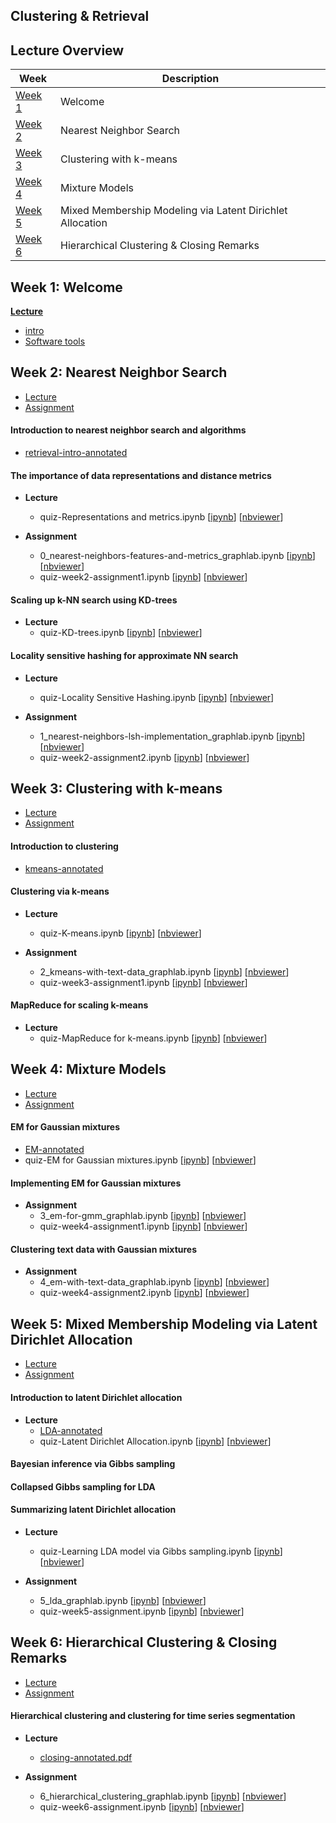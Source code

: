 Clustering & Retrieval
---

## Lecture Overview

| Week | Description |
|--------------------------------------------------------------------------------------------------------------|-------------------------------------------------------------------------------------------------------------------------------------------------------------------|
| [Week 1](#week-1-welcome) | Welcome |
| [Week 2](#week-2-nearest-neighbor-search) | Nearest Neighbor Search |
| [Week 3](#week-3-clustering-with-k-means) | Clustering with k-means |
| [Week 4](#week-4-mixture-models) | Mixture Models |
| [Week 5](#week-5-mixed-membership-modeling-via-latent-dirichlet-allocation) | Mixed Membership Modeling via Latent Dirichlet Allocation |
| [Week 6](#week-6-hierarchical-clustering--closing-remarks) | Hierarchical Clustering & Closing Remarks |


## Week 1: Welcome

**[Lecture](./lecture/week1)**
- [intro](./lecture/week1/01_slides-presented-in-this-module_intro.pdf)
- [Software tools](./lecture/week1/Software%20tools.pdf)

## Week 2: Nearest Neighbor Search

- [Lecture](./lecture/week2)
- [Assignment](./assigment/week2)

#### Introduction to nearest neighbor search and algorithms

- [retrieval-intro-annotated](./lecture/week2/01_slides-presented-in-this-module_retrieval-intro-annotated.pdf)

#### The importance of data representations and distance metrics

- __Lecture__
	- quiz-Representations and metrics.ipynb [[ipynb](./lecture/week2/quiz-Representations%20and%20metrics.ipynb)] [[nbviewer](http://nbviewer.jupyter.org/github/d-henderson/coursera-university-of-washington/blob/master/machine_learning/4_clustering_and_retrieval/lecture/week2/quiz-Representations%20and%20metrics.ipynb)]

- __Assignment__
	- 0_nearest-neighbors-features-and-metrics_graphlab.ipynb [[ipynb](./assignment/week2/0_nearest-neighbors-features-and-metrics_graphlab.ipynb)] [[nbviewer](http://nbviewer.jupyter.org/github/d-henderson/coursera-university-of-washington/blob/master/machine_learning/4_clustering_and_retrieval/assigment/week2/0_nearest-neighbors-features-and-metrics_graphlab.ipynb)]
	- quiz-week2-assignment1.ipynb [[ipynb](./assignment/week2/quiz-week2-assignment1.ipynb)] [[nbviewer](http://nbviewer.jupyter.org/github/d-henderson/coursera-university-of-washington/blob/master/machine_learning/4_clustering_and_retrieval/assigment/week2/quiz-week2-assignment1.ipynb)]

#### Scaling up k-NN search using KD-trees

- __Lecture__
	- quiz-KD-trees.ipynb [[ipynb](./lecture/week2/quiz-KD-trees.ipynb)] [[nbviewer](http://nbviewer.jupyter.org/github/d-henderson/coursera-university-of-washington/blob/master/machine_learning/4_clustering_and_retrieval/lecture/week2/quiz-KD-trees.ipynb)]

#### Locality sensitive hashing for approximate NN search

- __Lecture__
	- quiz-Locality Sensitive Hashing.ipynb [[ipynb](./lecture/week2/quiz-Locality%20Sensitive%20Hashing.ipynb)] [[nbviewer](http://nbviewer.jupyter.org/github/d-henderson/coursera-university-of-washington/blob/master/machine_learning/4_clustering_and_retrieval/lecture/week2/quiz-Locality%20Sensitive%20Hashing.ipynb)]

- __Assignment__
	- 1_nearest-neighbors-lsh-implementation_graphlab.ipynb [[ipynb](./assignment/week2/1_nearest-neighbors-lsh-implementation_graphlab.ipynb)] [[nbviewer](http://nbviewer.jupyter.org/github/d-henderson/coursera-university-of-washington/blob/master/machine_learning/4_clustering_and_retrieval/assigment/week2/1_nearest-neighbors-lsh-implementation_graphlab.ipynb)]
	- quiz-week2-assignment2.ipynb [[ipynb](./assignment/week2/quiz-week2-assignment2.ipynb)] [[nbviewer](http://nbviewer.jupyter.org/github/d-henderson/coursera-university-of-washington/blob/master/machine_learning/4_clustering_and_retrieval/assigment/week2/quiz-week2-assignment2.ipynb)]


## Week 3: Clustering with k-means

- [Lecture](./lecture/week3)
- [Assignment](./assigment/week3)

#### Introduction to clustering

- [kmeans-annotated](./lecture/week3/01_slides-presented-in-this-module_kmeans-annotated.pdf)

#### Clustering via k-means

- __Lecture__
	- quiz-K-means.ipynb [[ipynb](./lecture/week3/quiz-k-means.ipynb)] [[nbviewer](http://nbviewer.jupyter.org/github/d-henderson/coursera-university-of-washington/blob/master/machine_learning/4_clustering_and_retrieval/lecture/week3/quiz-k-means.ipynb)]

- __Assignment__
	- 2_kmeans-with-text-data_graphlab.ipynb [[ipynb](./assigment/week3/2_kmeans-with-text-data_graphlab.ipynb)] [[nbviewer](http://nbviewer.jupyter.org/github/d-henderson/coursera-university-of-washington/blob/master/machine_learning/4_clustering_and_retrieval/assigment/week3/2_kmeans-with-text-data_graphlab.ipynb)]
	- quiz-week3-assignment1.ipynb [[ipynb](./assigment/week3/quiz-week3-assignment1.ipynb)] [[nbviewer](http://nbviewer.jupyter.org/github/d-henderson/coursera-university-of-washington/blob/master/machine_learning/4_clustering_and_retrieval/assigment/week3/quiz-week3-assignment1.ipynb)]

#### MapReduce for scaling k-means

- __Lecture__
	- quiz-MapReduce for k-means.ipynb [[ipynb](./lecture/week3/quiz-MapReduce%20for%20k-means.ipynb)] [[nbviewer](http://nbviewer.jupyter.org/github/d-henderson/coursera-university-of-washington/blob/master/machine_learning/4_clustering_and_retrieval/lecture/week3/quiz-MapReduce%20for%20k-means.ipynb)]

## Week 4: Mixture Models

- [Lecture](./lecture/week4)
- [Assignment](./assigment/week4)

#### EM for Gaussian mixtures

- [EM-annotated](./lecture/week4/01_slides-presented-in-this-module_mixmodel-EM-annotated.pdf)
- quiz-EM for Gaussian mixtures.ipynb [[ipynb](./lecture/week4/quiz-EM%20for%20Gaussian%20mixtures.ipynb)] [[nbviewer](http://nbviewer.jupyter.org/github/d-henderson/coursera-university-of-washington/blob/master/machine_learning/4_clustering_and_retrieval/lecture/week4/quiz-EM%20for%20Gaussian%20mixtures.ipynb)]

#### Implementing EM for Gaussian mixtures

- __Assignment__
	- 3_em-for-gmm_graphlab.ipynb [[ipynb](./assigment/week4/3_em-for-gmm_graphlab.ipynb)] [[nbviewer](http://nbviewer.jupyter.org/github/d-henderson/coursera-university-of-washington/blob/master/machine_learning/4_clustering_and_retrieval/assigment/week4/3_em-for-gmm_graphlab.ipynb)]
	- quiz-week4-assignment1.ipynb [[ipynb](./assigment/week4/quiz-week4-assignment1.ipynb)] [[nbviewer](http://nbviewer.jupyter.org/github/d-henderson/coursera-university-of-washington/blob/master/machine_learning/4_clustering_and_retrieval/assigment/week4/quiz-week4-assignment1.ipynb)]

#### Clustering text data with Gaussian mixtures

- __Assignment__
	- 4_em-with-text-data_graphlab.ipynb [[ipynb](./assigment/week4/4_em-with-text-data_graphlab.ipynb)] [[nbviewer](http://nbviewer.jupyter.org/github/d-henderson/coursera-university-of-washington/blob/master/machine_learning/4_clustering_and_retrieval/assigment/week4/4_em-with-text-data_graphlab.ipynb)]
	- quiz-week4-assignment2.ipynb [[ipynb](./assigment/week4/quiz-week4-assignment2.ipynb)] [[nbviewer](http://nbviewer.jupyter.org/github/d-henderson/coursera-university-of-washington/blob/master/machine_learning/4_clustering_and_retrieval/assigment/week4/quiz-week4-assignment2.ipynb)]

## Week 5: Mixed Membership Modeling via Latent Dirichlet Allocation

- [Lecture](./lecture/week5)
- [Assignment](./assigment/week5)

#### Introduction to latent Dirichlet allocation

- __Lecture__
	- [LDA-annotated](./lecture/week5/01_slides-presented-in-this-module_LDA-annotated.pdf)
	- quiz-Latent Dirichlet Allocation.ipynb [[ipynb](./lecture/week5/quiz-Latent%20Dirichlet%20Allocation.ipynb)] [[nbviewer](http://nbviewer.jupyter.org/github/d-henderson/coursera-university-of-washington/blob/master/machine_learning/4_clustering_and_retrieval/lecture/week5/quiz-Latent%20Dirichlet%20Allocation.ipynb)]

#### Bayesian inference via Gibbs sampling

#### Collapsed Gibbs sampling for LDA

#### Summarizing latent Dirichlet allocation

- __Lecture__
	- quiz-Learning LDA model via Gibbs sampling.ipynb [[ipynb](./lecture/week5/quiz-Learning%20LDA%20model%20via%20Gibbs%20sampling.ipynb)] [[nbviewer](http://nbviewer.jupyter.org/github/d-henderson/coursera-university-of-washington/blob/master/machine_learning/4_clustering_and_retrieval/lecture/week5/quiz-Learning%20LDA%20model%20via%20Gibbs%20sampling.ipynb)]

- __Assignment__
	- 5_lda_graphlab.ipynb [[ipynb](./assigment/week5/5_lda_graphlab.ipynb)] [[nbviewer](http://nbviewer.jupyter.org/github/d-henderson/coursera-university-of-washington/blob/master/machine_learning/4_clustering_and_retrieval/assigment/week5/5_lda_graphlab.ipynb)]
	- quiz-week5-assignment.ipynb [[ipynb](./assigment/week5/quiz-week5-assignment.ipynb)] [[nbviewer](http://nbviewer.jupyter.org/github/d-henderson/coursera-university-of-washington/blob/master/machine_learning/4_clustering_and_retrieval/assigment/week5/quiz-week5-assignment.ipynb)]

## Week 6: Hierarchical Clustering & Closing Remarks

- [Lecture](./lecture/week6)
- [Assignment](./assigment/week6)

#### Hierarchical clustering and clustering for time series segmentation

- __Lecture__
	- [closing-annotated.pdf](./lecture/week6/closing-annotated.pdf)	

- __Assignment__
	- 6_hierarchical_clustering_graphlab.ipynb [[ipynb](./assigment/week6/6_hierarchical_clustering_graphlab.ipynb)] [[nbviewer](http://nbviewer.jupyter.org/github/d-henderson/coursera-university-of-washington/blob/master/machine_learning/4_clustering_and_retrieval/assigment/week6/6_hierarchical_clustering_graphlab.ipynb)]
	- quiz-week6-assignment.ipynb [[ipynb](./assigment/week6/quiz-week6-assignment.ipynb)] [[nbviewer](http://nbviewer.jupyter.org/github/d-henderson/coursera-university-of-washington/blob/master/machine_learning/4_clustering_and_retrieval/assigment/week6/quiz-week6-assignment.ipynb)]

